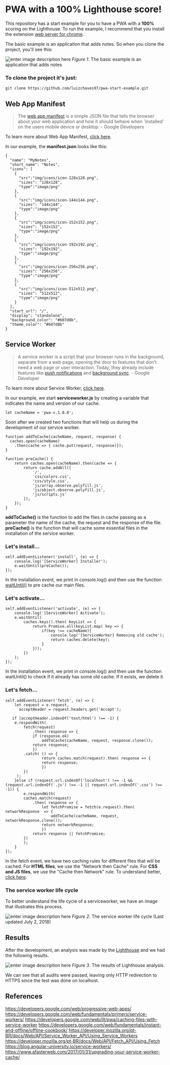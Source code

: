 # PWA with a 100% Lighthouse score!

This repository has a start example for you to have a PWA with a **100%** scoring on the Lighthouse.  To run the example, I recommend that you install the extension [web server for chrome](https://chrome.google.com/webstore/detail/web-server-for-chrome/ofhbbkphhbklhfoeikjpcbhemlocgigb).

The basic example is an application that adds notes. So when you clone the project, you'll see this:

![enter image description here](https://lh3.googleusercontent.com/VBfIYvlVGnmz74USu_XU7Xh-iAIcrf9HEBpqIZGi4YvTti_Yxq851tD-Z1_O2A5GzkFj96MLgeXf)
*Figure 1*. The basic example is an application that adds notes 

### To clone the project it's just:

    git clone https://github.com/luizchaves97/pwa-start-example.git



## Web App Manifest

> The [web app manifest](https://developer.mozilla.org/en-US/docs/Web/Manifest) is a simple JSON file that tells the browser about your web application and how it should behave when 'installed' on the users mobile device or desktop. - Google Developers

To learn more about Web App Manifest, [click here](https://developers.google.com/web/fundamentals/web-app-manifest/?hl=en).

In our example, the **manifest.json** looks like this:

    {
	  "name": "MyNotes",
	  "short_name": "Notes",
	  "icons": [
	    {
	      "src":"img/icons/icon-128x128.png",
	      "sizes": "128x128",
	      "type":"image/png"
	    },
	    {
	      "src":"img/icons/icon-144x144.png",
	      "sizes": "144x144",
	      "type":"image/png"
	    },
	    {
	      "src":"img/icons/icon-152x152.png",
	      "sizes": "152x152",
	      "type":"image/png"
	    },
	    {
	      "src":"img/icons/icon-192x192.png",
	      "sizes": "192x192",
	      "type":"image/png"
	    },
	    {
	      "src":"img/icons/icon-256x256.png",
	      "sizes": "256x256",
	      "type":"image/png"
	    },
	    {
	      "src":"img/icons/icon-512x512.png",
	      "sizes": "512x512",
	      "type":"image/png"
	    }
	  ],
	  "start_url": "/",
	  "display": "standalone",
	  "background_color": "#607d8b",
	  "theme_color": "#607d8b"
	}

## Service Worker

> A service worker is a script that your browser runs in the background, separate from a web page, opening the door to features that don't need a web page or user interaction. Today, they already include features like [push notifications](https://developers.google.com/web/updates/2015/03/push-notifications-on-the-open-web) and [background sync](https://developers.google.com/web/updates/2015/12/background-sync). - Google Developer

To learn more about Service Worker, [click here](https://developers.google.com/web/fundamentals/primers/service-workers/). 

In our example, we start **serviceworker.js** by creating a variable that indicates the name and version of our cache.

    let cacheName = 'pwa-v.1.0.0';

Soon after we created two functions that will help us during the development of our service worker.

    function addToCache(cacheName, request, response) {
	  caches.open(cacheName)
	    .then(cache => { cache.put(request, response)});
	}

	function preCache() {
	    return caches.open(cacheName).then(cache => {
	        return cache.addAll([
	            '/',
	            'css/colors.css',
	            'css/style.css',
	            'js/array.observe.polyfill.js',
	            'js/object.observe.polyfill.js',
	            'js/scripts.js'
	        ]);
	    });
	}
**addToCache()** is the function to add the files in cache passing as a parameter the name of the cache, the request and the response of the file.
**preCache()** is the function that will cache some essential files in the installation of the service worker.

### Let's install...

    self.addEventListener('install', (e) => {
	    console.log('[ServiceWorker] Installer');
	    e.waitUntil(preCache());
	});
In the installation event, we print in console.log() and then use the function [waitUntil()](https://developer.mozilla.org/en-US/docs/Web/API/ExtendableEvent/waitUntil) to pre cache our main files.

### Let's activate...

    self.addEventListener('activate', (e) => {
	    console.log('[ServiceWorker] Activate');
	    e.waitUntil(
	        caches.keys().then( keyList => {
	            return Promise.all(keyList.map( key => {
	                if(key !== cacheName){
	                    console.log('[ServiceWorker] Removing old cache');
	                    return caches.delete(key);
	                }
	            }));
	        })
	    );
	});
In the installation event, we print in console.log() and then use the function waitUntil() to check if it already has some old cache. If it exists, we delete it.

### Let's fetch...

    self.addEventListener('fetch', (e) => {
		let request = e.request,
	      acceptHeader = request.headers.get('Accept');

	   if (acceptHeader.indexOf('text/html') !== -1) {
	   	e.respondWith(
	      	fetch(request)
	     		.then( response => {
	       		if (response.ok) 
	         		addToCache(cacheName, request, response.clone());
	       		return response;
	     		})
	   		.catch( () => {
	     			return caches.match(request).then( response => { 
	         		return response; 
	     			})
	   		})
	     );
	  	}else if (request.url.indexOf('localhost') !== -1 && (request.url.indexOf('.js') !== -1 || request.url.indexOf('.css') !== -1)) {
	    	e.respondWith(
	      	caches.match(request)
	     		.then( response => {
	     			let fetchPromise = fetch(e.request).then( networkResponse  => {
	     				addToCache(cacheName, request, networkResponse.clone());
		          	return networkResponse;
		        	})
	          	return response || fetchPromise;
	   		})
	    	);
	  	}
	});

In the fetch event, we have two caching rules for different files that will be cached. For **HTML files**, we use the "Network then Cache" rule. For **CSS and JS files**, we use the "Cache then Network" rule. To understand better, [click here](https://developers.google.com/web/fundamentals/instant-and-offline/offline-cookbook/).

### The service worker life cycle
To better understand the life cycle of a serviceworker, we have an image that illustrates this process.

![enter image description here](https://developers.google.com/web/fundamentals/primers/service-workers/images/sw-lifecycle.png)
*Figure 2*. The service worker life cycle (Last updated July 2, 2018)


## Results
After the development, an analysis was made by the [Lighthouse](https://chrome.google.com/webstore/detail/lighthouse/blipmdconlkpinefehnmjammfjpmpbjk) and we had the following results.

![enter image description here](https://lh3.googleusercontent.com/ii7bALAmRYGOzeQOqJmWd49iS9ltNrpFypG-G4YOdCQjyG5qpG_6hMVUVau9-8YJSVhjacL_VdxY)
*Figure 3*. The results of Lighthouse analysis.

We can see that all audits were passed, leaving only HTTP redirection to HTTPS since the test was done on localhost.

## References
https://developers.google.com/web/progressive-web-apps/
https://developers.google.com/web/fundamentals/primers/service-workers/
https://developers.google.com/web/ilt/pwa/caching-files-with-service-worker
https://developers.google.com/web/fundamentals/instant-and-offline/offline-cookbook/
https://developer.mozilla.org/pt-BR/docs/Web/API/Service_Worker_API/Using_Service_Workers
https://developer.mozilla.org/pt-BR/docs/Web/API/Fetch_API/Using_Fetch
https://blog.angular-university.io/service-workers/
https://www.afasterweb.com/2017/01/31/upgrading-your-service-worker-cache/
